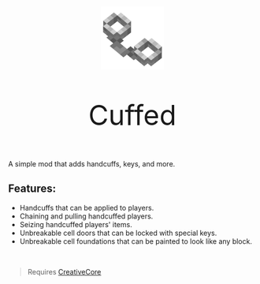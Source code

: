 
<p style="text-align:center;">
    <img src="https://github.com/LazrProductions/cuffed/blob/main/readme/handcuffs_large.png?raw=true" alt="cuffed logo" width = "128"/>

<p style="text-align:center;font-size:400%">Cuffed</p>
</p>

#

A simple mod that adds handcuffs, keys, and more.

## Features:

* Handcuffs that can be applied to players.
* Chaining and pulling handcuffed players.
* Seizing handcuffed players' items.
* Unbreakable cell doors that can be locked with special keys.
* Unbreakable cell foundations that can be painted to look like any block.

<br>

> Requires [CreativeCore](https://www.curseforge.com/minecraft/mc-mods/creativecore)
